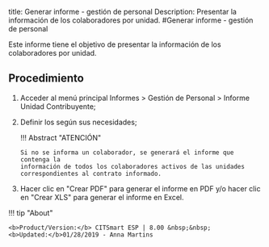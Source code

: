 title: Generar informe - gestión de personal
Description: Presentar la información de los colaboradores por unidad.
#Generar informe - gestión de personal


Este informe tiene el objetivo de presentar la información de los colaboradores
por unidad.

Procedimiento
-----------------

1.  Acceder al menú principal Informes \> Gestión de Personal \> Informe Unidad
    Contribuyente;

2.  Definir los según sus necesidades;

    !!! Abstract "ATENCIÓN"

        Si no se informa un colaborador, se generará el informe que contenga la
        información de todos los colaboradores activos de las unidades
        correspondientes al contrato informado.

3.  Hacer clic en "Crear PDF" para generar el informe en PDF y/o hacer clic en
    "Crear XLS" para generar el informe en Excel.



!!! tip "About"

    <b>Product/Version:</b> CITSmart ESP | 8.00 &nbsp;&nbsp;
    <b>Updated:</b>01/28/2019 - Anna Martins
